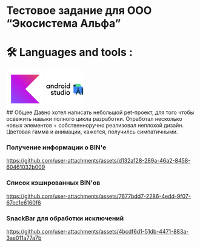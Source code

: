 # Тестовое задание для ООО “Экосистема Альфа”
# :hammer_and_wrench: Languages and tools :
<div>
  <img src='https://github.com/devicons/devicon/blob/master/icons/kotlin/kotlin-original.svg' width="100" height="100">
  <img src='https://github.com/devicons/devicon/blob/master/icons/androidstudio/androidstudio-original-wordmark.svg' width="100" height="100">
</div>
## Общее
Давно хотел написать небольшой pet-проект, для того чтобы освежить навыки полного цикла разработки. Отработал несколько новых элементов + собственноручно реализовал неплохой дизайн. Цветовая гамма и анимации, кажется, получилсь симпатичными.

### Получение информации о BIN'е

https://github.com/user-attachments/assets/d132a128-289a-46a2-8458-60461032b009

### Список кэшированных BIN'ов

https://github.com/user-attachments/assets/7677bdd7-2286-4edd-9f07-67ec1e6160f6

### SnackBar для обработки исключений

https://github.com/user-attachments/assets/4bcdf6d1-51db-4471-883a-3ae011a77a7b

